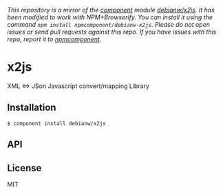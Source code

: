 *This repository is a mirror of the [component](http://component.io) module [debianw/x2js](http://github.com/debianw/x2js). It has been modified to work with NPM+Browserify. You can install it using the command `npm install npmcomponent/debianw-x2js`. Please do not open issues or send pull requests against this repo. If you have issues with this repo, report it to [npmcomponent](https://github.com/airportyh/npmcomponent).*

# x2js 

 XML <=> JSon Javascript convert/mapping Library 

## Installation

    $ component install debianw/x2js

## API

   
## License

  MIT
